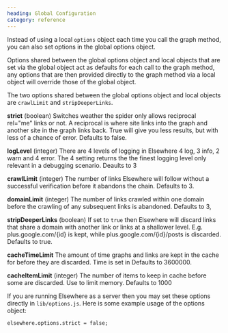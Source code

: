 ```yaml
--- 
heading: Global Configuration
category: reference
---
```

Instead of using a local `options` object each time you call the graph method, you can also set options in the global options object.

Options shared between the global options object and local objects that are set via the global object act as defaults for each call to the graph method, any options that are then provided directly to the graph method via a local object will override those of the global object.

The two options shared between the global options object and local objects are `crawlLimit` and `stripDeeperLinks`.

**strict** (boolean)  Switches weather the spider only allows reciprocal rel="me" links or not. A reciprocal is where site links into the graph and another site in the graph links back. True will give you less results, but with less of a chance of error. Defaults to false.

**logLevel** (integer) There are 4 levels of logging in Elsewhere 4 log, 3 info, 2 warn and 4 error. The 4 setting returns the the finest logging level only relevant in a debugging scenario. Deaults to 3 

**crawlLimit** (integer) The number of links Elsewhere will follow without a successful verification before it abandons the chain. Defaults to 3.

**domainLimit** (integer) The number of links crawled within one domain before the crawling of any subsequent links is abandoned. Defaults to 3,

**stripDeeperLinks** (boolean) If set to `true` then Elsewhere will discard links that share a domain with another link or links at a shallower level. E.g. plus.google.com/{id} is kept, while plus.google.com/{id}/posts is discarded. Defaults to true.

**cacheTimeLimit** The amount of time graphs and links are kept in the cache for before they are discarded. Time is set in Defaults to 3600000.

**cacheItemLimit** (integer) The number of items to keep in cache before some are discarded. Use to limit memory. Defaults to 1000 


If you are running Elsewhere as a server then you may set these options directly in `lib/options.js`. Here is some example usage of the options object:
    
    elsewhere.options.strict = false;

